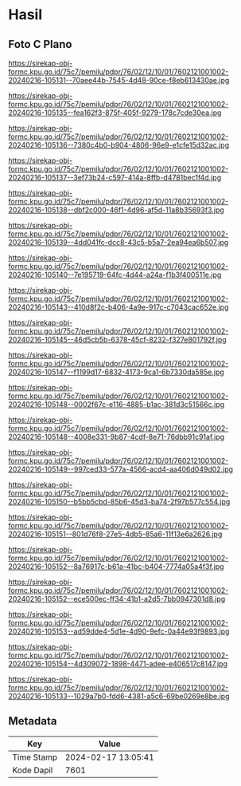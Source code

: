 # Hasil

## Foto C Plano

https://sirekap-obj-formc.kpu.go.id/75c7/pemilu/pdpr/76/02/12/10/01/7602121001002-20240216-105131--70aee44b-7545-4d48-90ce-f8eb613430ae.jpg

https://sirekap-obj-formc.kpu.go.id/75c7/pemilu/pdpr/76/02/12/10/01/7602121001002-20240216-105135--fea162f3-875f-405f-9279-178c7cde30ea.jpg

https://sirekap-obj-formc.kpu.go.id/75c7/pemilu/pdpr/76/02/12/10/01/7602121001002-20240216-105136--7380c4b0-b904-4806-96e9-e1cfe15d32ac.jpg

https://sirekap-obj-formc.kpu.go.id/75c7/pemilu/pdpr/76/02/12/10/01/7602121001002-20240216-105137--3ef73b24-c597-414a-8ffb-d4781bec1f4d.jpg

https://sirekap-obj-formc.kpu.go.id/75c7/pemilu/pdpr/76/02/12/10/01/7602121001002-20240216-105138--dbf2c000-46f1-4d96-af5d-11a8b35693f3.jpg

https://sirekap-obj-formc.kpu.go.id/75c7/pemilu/pdpr/76/02/12/10/01/7602121001002-20240216-105139--4dd041fc-dcc8-43c5-b5a7-2ea94ea6b507.jpg

https://sirekap-obj-formc.kpu.go.id/75c7/pemilu/pdpr/76/02/12/10/01/7602121001002-20240216-105140--7e195719-64fc-4d44-a24a-f1b3f400511e.jpg

https://sirekap-obj-formc.kpu.go.id/75c7/pemilu/pdpr/76/02/12/10/01/7602121001002-20240216-105143--410d8f2c-b406-4a9e-917c-c7043cac652e.jpg

https://sirekap-obj-formc.kpu.go.id/75c7/pemilu/pdpr/76/02/12/10/01/7602121001002-20240216-105145--46d5cb5b-6378-45cf-8232-f327e801792f.jpg

https://sirekap-obj-formc.kpu.go.id/75c7/pemilu/pdpr/76/02/12/10/01/7602121001002-20240216-105147--f1199d17-6832-4173-9ca1-6b7330da585e.jpg

https://sirekap-obj-formc.kpu.go.id/75c7/pemilu/pdpr/76/02/12/10/01/7602121001002-20240216-105148--0002f67c-e116-4885-b1ac-381d3c51566c.jpg

https://sirekap-obj-formc.kpu.go.id/75c7/pemilu/pdpr/76/02/12/10/01/7602121001002-20240216-105148--4008e331-9b87-4cdf-8e71-76dbb91c91af.jpg

https://sirekap-obj-formc.kpu.go.id/75c7/pemilu/pdpr/76/02/12/10/01/7602121001002-20240216-105149--997ced33-577a-4566-acd4-aa406d049d02.jpg

https://sirekap-obj-formc.kpu.go.id/75c7/pemilu/pdpr/76/02/12/10/01/7602121001002-20240216-105150--b5bb5cbd-85b6-45d3-ba74-2f97b577c554.jpg

https://sirekap-obj-formc.kpu.go.id/75c7/pemilu/pdpr/76/02/12/10/01/7602121001002-20240216-105151--801d76f8-27e5-4db5-85a6-11f13e6a2626.jpg

https://sirekap-obj-formc.kpu.go.id/75c7/pemilu/pdpr/76/02/12/10/01/7602121001002-20240216-105152--8a76917c-b61a-41bc-b404-7774a05a4f3f.jpg

https://sirekap-obj-formc.kpu.go.id/75c7/pemilu/pdpr/76/02/12/10/01/7602121001002-20240216-105152--ece500ec-ff34-41b1-a2d5-7bb0947301d8.jpg

https://sirekap-obj-formc.kpu.go.id/75c7/pemilu/pdpr/76/02/12/10/01/7602121001002-20240216-105153--ad59dde4-5d1e-4d90-9efc-0a44e93f9893.jpg

https://sirekap-obj-formc.kpu.go.id/75c7/pemilu/pdpr/76/02/12/10/01/7602121001002-20240216-105154--4d309072-1898-4471-adee-e406517c8147.jpg

https://sirekap-obj-formc.kpu.go.id/75c7/pemilu/pdpr/76/02/12/10/01/7602121001002-20240216-105133--1029a7b0-fdd6-4381-a5c6-69be0269e8be.jpg


## Metadata

| Key        | Value               |
| ---------- | ------------------- |
| Time Stamp | 2024-02-17 13:05:41 |
| Kode Dapil | 7601                |



